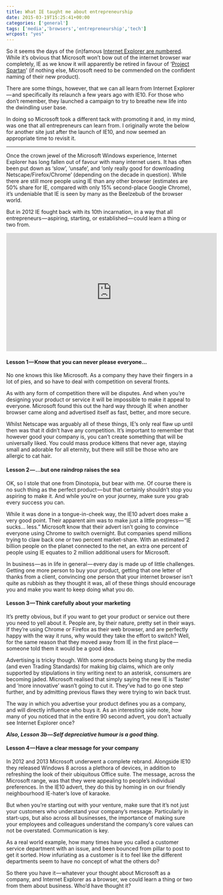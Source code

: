 ```yaml
---
title: What IE taught me about entrepreneurship
date: 2015-03-19T15:25:41+00:00
categories: ['general']
tags: ['media','browsers','entrepreneurship','tech']
wrcpost: "yes"
---
```

So it seems the days of the (in)famous [Internet Explorer are numbered](http://www.theverge.com/2015/3/17/8230631/microsoft-is-killing-off-the-internet-explorer-brand). While it’s obvious that Microsoft won’t bow out of the internet browser war completely, IE as we know it will apparently be retired in favour of ‘[Project Spartan](http://www.theverge.com/2015/1/21/7863331/microsoft-project-spartan-new-web-browser)' (if nothing else, Microsoft need to be commended on the confident naming of their new product).

There are some things, however, that we can all learn from Internet Explorer — and specifically its relaunch a few years ago with IE10. For those who don’t remember, they launched a campaign to try to breathe new life into the dwindling user base.

In doing so Microsoft took a different tack with promoting it and, in my mind, was one that all entrepreneurs can learn from. I originally wrote the below for another site just after the launch of IE10, and now seemed an appropriate time to revisit it.

* * *

Once the crown jewel of the Microsoft Windows experience, Internet Explorer has long fallen out of favour with many internet users. It has often been put down as ‘slow’, ‘unsafe’, and ‘only really good for downloading Netscape/Firefox/Chrome’ (depending on the decade in question). While there are still more people using IE than any other browser (estimates are 50% share for IE, compared with only 15% second-place Google Chrome), it’s undeniable that IE is seen by many as the Beelzebub of the browser world.

But in 2012 IE fought back with its 10th incarnation, in a way that all entrepreneurs — aspiring, starting, or established — could learn a thing or two from.

<iframe width="560" height="315" src="https://www.youtube.com/embed/lD9FAOPBiDk" frameborder="0" allow="accelerometer; autoplay; encrypted-media; gyroscope; picture-in-picture" allowfullscreen></iframe>

#### Lesson 1 — Know that you can never please everyone…

No one knows this like Microsoft. As a company they have their fingers in a lot of pies, and so have to deal with competition on several fronts.

As with any form of competition there will be disputes. And when you’re designing your product or service it will be impossible to make it appeal to everyone. Microsoft found this out the hard way through IE when another browser came along and advertised itself as fast, better, and more secure.

Whilst Netscape was arguably all of these things, IE’s only real flaw up until then was that it didn’t have any competition. It’s important to remember that however good your company is, you can’t create something that will be universally liked. You could mass produce kittens that never age, staying small and adorable for all eternity, but there will still be those who are allergic to cat hair.

#### Lesson 2 — …but one raindrop raises the sea

OK, so I stole that one from Dinotopia, but bear with me. Of course there is no such thing as the perfect product — but that certainly shouldn’t stop you aspiring to make it. And while you’re on your journey, make sure you grab every success you can.

While it was done in a tongue-in-cheek way, the IE10 advert does make a very good point. Their apparent aim was to make just a little progress — “IE sucks… less.” Microsoft know that their advert isn’t going to convince everyone using Chrome to switch overnight. But companies spend millions trying to claw back one or two percent market-share. With an estimated 2 billion people on the planet connected to the net, an extra one percent of people using IE equates to 2 million additional users for Microsoft.

In business — as in life in general — every day is made up of little challenges. Getting one more person to buy your product, getting that one letter of thanks from a client, convincing one person that your internet browser isn’t quite as rubbish as they thought it was, all of these things should encourage you and make you want to keep doing what you do.

#### Lesson 3 — Think carefully about your marketing

It’s pretty obvious, but if you want to get your product or service out there you need to yell about it. People are, by their nature, pretty set in their ways. If they’re using Chrome or Firefox as their web browser, and are perfectly happy with the way it runs, why would they take the effort to switch? Well, for the same reason that they moved away from IE in the first place — someone told them it would be a good idea.

Advertising is tricky though. With some products being stung by the media (and even Trading Standards) for making big claims, which are only supported by stipulations in tiny writing next to an asterisk, consumers are becoming jaded. Microsoft realised that simply saying the new IE is ‘faster’ and ‘more innovative’ wasn’t going to cut it. They’ve had to go one step further, and by admitting previous flaws they were trying to win back trust.

The way in which you advertise your product defines you as a company, and will directly influence who buys it. As an interesting side note, how many of you noticed that in the entire 90 second advert, you don’t actually see Internet Explorer once?

**_Also, Lesson 3b — Self depreciative humour is a good thing._**

#### Lesson 4 — Have a clear message for your company

In 2012 and 2013 Microsoft underwent a complete rebrand. Alongside IE10 they released Windows 8 across a plethora of devices, in addition to refreshing the look of their ubiquitous Office suite. The message, across the Microsoft range, was that they were appealing to people’s individual preferences. In the IE10 advert, they do this by homing in on our friendly neighbourhood IE-hater’s love of karaoke.

But when you’re starting out with your venture, make sure that it’s not just your customers who understand your company’s message. Particularly in start-ups, but also across all businesses, the importance of making sure your employees and colleagues understand the company’s core values can not be overstated. Communication is key.

As a real world example, how many times have you called a customer service department with an issue, and been bounced from pillar to post to get it sorted. How infuriating as a customer is it to feel like the different departments seem to have no concept of what the others do?

So there you have it — whatever your thought about Microsoft as a company, and Internet Explorer as a browser, we could learn a thing or two from them about business. Who’d have thought it?